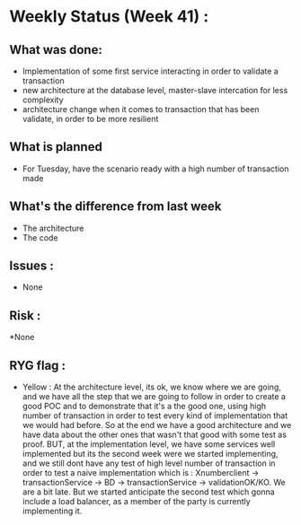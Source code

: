 # Weekly Status (Week 41) :

## What was done:

* Implementation of some first service interacting in order to validate a transaction
* new architecture at the database level, master-slave intercation for less complexity
* architecture change when it comes to transaction that has been validate, in order to be more resilient

## What is planned

* For Tuesday, have the scenario ready with a high number of transaction made

## What's the difference from last week

* The architecture
* The code

## Issues : 

* None

## Risk : 

*None

## RYG flag : 

  * Yellow : At the architecture level, its ok, we know where we are going, and we have all the step that we are going to follow in order to create a good POC and to demonstrate that it's a the good one, using high number of transaction in order to test every kind of implementation that we would had before. So at the end we have a good architecture and we have data about the other ones that wasn't that good with some test as proof. BUT, at the implementation level, we have some services well implemented but its the second week were we started implementing, and we still dont have any test of high level number of transaction in order to test a naive implementation which is : Xnumberclient -> transactionService -> BD -> transactionService -> validationOK/KO. We are a bit late. But we started anticipate the second test which gonna include a load balancer, as a member of the party is currently implementing it.
